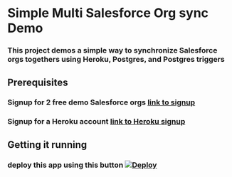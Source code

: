 # Simple Multi Salesforce Org sync Demo

### This project demos a simple way to synchronize Salesforce orgs togethers using Heroku, Postgres, and Postgres triggers

## Prerequisites
### Signup for 2 free demo Salesforce orgs [link to signup](https://developer.salesforce.com/signup)
### Signup for a Heroku account [link to Heroku signup](https://signup.heroku.com)

## Getting it running

### deploy this app using this button [![Deploy](https://www.herokucdn.com/deploy/button.svg)](https://heroku.com/deploy)
